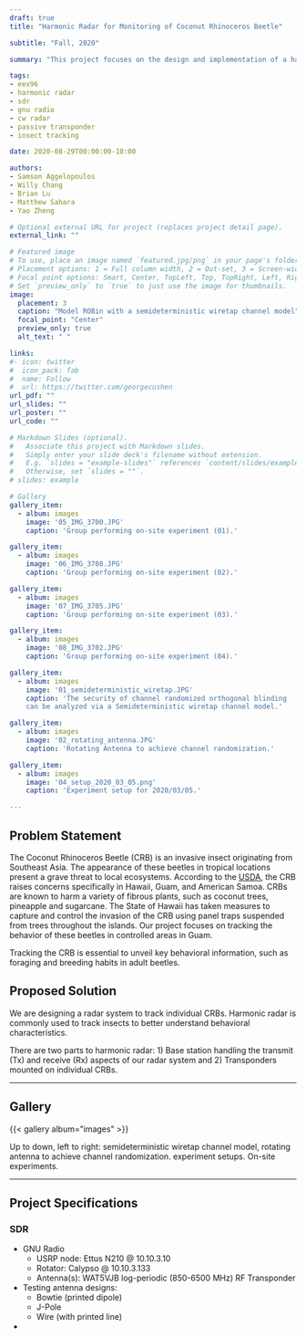 ```yaml
---
draft: true
title: "Harmonic Radar for Monitoring of Coconut Rhinoceros Beetle"

subtitle: "Fall, 2020"

summary: "This project focuses on the design and implementation of a harmonic radar system to track the invasive Coconut Rhinoceros Beetle (CRB)."

tags:
- eex96
- harmonic radar
- sdr
- gnu radio
- cw radar
- passive transponder
- insect tracking

date: 2020-08-29T00:00:00-10:00

authors:
- Samson Aggelopoulos
- Willy Chang
- Brian Lu
- Matthew Sahara
- Yao Zheng

# Optional external URL for project (replaces project detail page).
external_link: ""

# Featured image
# To use, place an image named `featured.jpg/png` in your page's folder.
# Placement options: 1 = Full column width, 2 = Out-set, 3 = Screen-width
# Focal point options: Smart, Center, TopLeft, Top, TopRight, Left, Right, BottomLeft, Bottom, BottomRight
# Set `preview_only` to `true` to just use the image for thumbnails.
image:
  placement: 3
  caption: "Model ROBin with a semideterministic wiretap channel model"
  focal_point: "Center"
  preview_only: true
  alt_text: " "

links:
#- icon: twitter
#  icon_pack: fab
#  name: Follow
#  url: https://twitter.com/georgecushen
url_pdf: ""
url_slides: ""
url_poster: ""
url_code: ""

# Markdown Slides (optional).
#   Associate this project with Markdown slides.
#   Simply enter your slide deck's filename without extension.
#   E.g. `slides = "example-slides"` references `content/slides/example-slides.md`.
#   Otherwise, set `slides = ""`.
# slides: example

# Gallery
gallery_item:
  - album: images
    image: '05_IMG_3700.JPG'
    caption: 'Group performing on-site experiment (01).'

gallery_item:
  - album: images
    image: '06_IMG_3708.JPG'
    caption: 'Group performing on-site experiment (02).'

gallery_item:
  - album: images
    image: '07_IMG_3705.JPG'
    caption: 'Group performing on-site experiment (03).'

gallery_item:
  - album: images
    image: '08_IMG_3702.JPG'
    caption: 'Group performing on-site experiment (04).'

gallery_item:
  - album: images
    image: '01_semideterministic_wiretap.JPG'
    caption: 'The security of channel randomized orthogonal blinding
    can be analyzed via a Semideterministic wiretap channel model.'

gallery_item:
  - album: images
    image: '02_rotating_antenna.JPG'
    caption: 'Rotating Antenna to achieve channel randomization.'

gallery_item:
  - album: images
    image: '04_setup_2020_03_05.png'
    caption: 'Experiment setup for 2020/03/05.'

---
```


## Problem Statement
The Coconut Rhinoceros Beetle (CRB) is an invasive insect originating from Southeast Asia. The appearance of these beetles in tropical locations present a grave threat to local ecosystems. According to the [USDA](https://www.aphis.usda.gov/aphis/resources/pests-diseases/hungry-pests/the-threat/coconut-rhinoceros-beetle/hp-crp), the CRB raises concerns specifically in Hawaii, Guam, and American Samoa. CRBs are known to harm a variety of fibrous plants, such as coconut trees, pineapple and sugarcane. The State of Hawaii has taken measures to capture and control the invasion of the CRB using panel traps suspended from trees throughout the islands. Our project focuses on tracking the behavior of these beetles in controlled areas in Guam.

Tracking the CRB is essential to unveil key behavioral information, such as foraging and breeding habits in adult beetles.

## Proposed Solution
We are designing a radar system to track individual CRBs. Harmonic radar is commonly used to track insects to better understand behavioral characteristics.

There are two parts to harmonic radar: 1) Base station handling the transmit (Tx) and receive (Rx) aspects of our radar system and 2) Transponders mounted on individual CRBs.



***

## Gallery

{{< gallery album="images" >}}

Up to down, left to right: semideterministic wiretap channel model, rotating antenna to achieve channel randomization. experiment setups. On-site experiments.

***

## Project Specifications
### SDR
- GNU Radio
  - USRP node: Ettus N210 @ 10.10.3.10
  - Rotator: Calypso @ 10.10.3.133
  - Antenna(s): WAT5VJB log-periodic (850-6500 MHz)
RF Transponder
- Testing antenna designs:
  - Bowtie (printed dipole)
  - J-Pole
  - Wire (with printed line)
-
